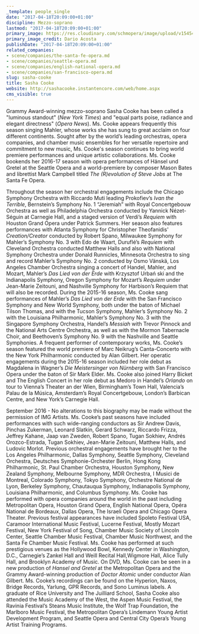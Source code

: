 ```yaml
---
_template: people_single
date: "2017-04-18T20:09:00+01:00"
discipline: Mezzo-soprano
lastmod: "2017-04-18T20:09:00+01:00"
primary_image: https://res.cloudinary.com/schmopera/image/upload/v1545409169/media/webhook-uploads/1492542392807/2017-04-19---Sasha-Cooke---Acosta.jpg.jpg
primary_image_credit: Dario Acosta
publishDate: "2017-04-18T20:09:00+01:00"
related_companies:
- scene/companies/the-santa-fe-opera.md
- scene/companies/seattle-opera.md
- scene/companies/english-national-opera.md
- scene/companies/san-francisco-opera.md
slug: sasha-cooke
title: Sasha Cooke
website: http://sashacooke.instantencore.com/web/home.aspx
cms_visible: true
---
```


Grammy  Award-winning mezzo-soprano  Sasha Cooke has  been  called  a  "luminous  standout"  (*New  York  Times*)  and "equal  parts  poise,  radiance  and  elegant  directness"  (*Opera  News*).   Ms.  Cooke  appears  frequently  this  season singing Mahler, whose works she has sung to great acclaim on four different continents. Sought after by the world’s leading orchestras, opera companies, and chamber music ensembles for her versatile repertoire and commitment to new music, Ms. Cooke's season continues to bring world premiere performances and unique artistic collaborations.  Ms. Cooke bookends her 2016-17 season with opera performances of Hänsel und Gretel at the Seattle Opera and a world-premiere by composer Mason Bates and librettist Mark Campbell titled *The (R)evolution of Steve Jobs* at The Santa Fe Opera.

Throughout the season her orchestral engagements include the  Chicago Symphony Orchestra with Riccardo   Muti   leading   Prokofiev’s *Ivan   the   Terrible*,   Bernstein’s Symphony   No.   1 “Jeremiah”   with   Royal Concertgebouw Orchestra as well as Philadelphia Orchestra conducted by Yannick Nézet-Séguin at Carnegie Hall, and a  staged  version  of  Verdi’s  *Requiem*  with  Houston  Grand  Opera  under  Patrick  Summers.  Her  season  also  features performances  with  Atlanta  Symphony  for  Christopher  Theofanidis' *Creation/Creator*  conducted  by  Robert  Spano, Milwaukee Symphony for Mahler’s Symphony No. 3 with Edo de Waart, Duruflé’s *Requiem* with Cleveland Orchestra conducted Matthew Halls and also with National Symphony Orchestra under Donald Runnicles, Minnesota Orchestra to sing and record Mahler’s Symphony No. 2 conducted by Osmo Vänskä, Los Angeles Chamber Orchestra singing a concert of Handel, Mahler, and Mozart, Mahler’s *Das Lied von der Erde* with Krzysztof Urbań ski and the Indianapolis Symphony,  Oregon  Symphony  for  Mozart’s *Requiem*  under  Jean-Marie  Zeitouni,  and  Nashville  Symphony  for Harbison’s Requiem that will also be recorded. During the 2015-16 season, Ms. Cooke sang performances of Mahler’s *Das Lied von der Erde* with the San Francisco Symphony  and  New  World  Symphony,  both  under  the  baton  of  Michael Tilson  Thomas,  and  with  the  Tucson Symphony, Mahler’s Symphony No. 2 with the Louisiana Philharmonic, Mahler’s Symphony No. 3 with the Singapore Symphony Orchestra, Handel’s *Messiah* with Trevor Pinnock and the National Arts Centre Orchestra, as well as with the  Mormon  Tabernacle  Choir,  and  Beethoven’s Symphony  No.  9  with  the  Nashville  and  Seattle  Symphonies. A frequent  performer  of  contemporary  works,  Ms.  Cooke’s  season  featured  the  world  premiere  of  Marc  Neikrug’s Canta-Concerto with the New York Philharmonic conducted by Alan Gilbert. Her  operatic  engagements  during  the  2015-16  season  included  her  role  debut  as  Magdalena  in  Wagner’s *Die Meistersinger von Nürnberg* with San Francisco Opera under the baton of Sir Mark Elder. Ms. Cooke also joined Harry Bicket and The English Concert in her role debut as Medoro in Handel’s *Orlando* on tour to Vienna’s Theater an der Wien,  Birmingham’s  Town  Hall,  Valencia’s  Palau  de  la  Música,  Amsterdam’s  Royal  Concertgebouw,  London’s Barbican Centre, and New York’s Carnegie Hall. 

September 2016 - No alterations to this biography may be made without the permission of IMG Artists. Ms.  Cooke’s  past  seasons  have  included  performances  with  such  wide-ranging  conductors as  Sir  Andrew  Davis, Pinchas  Zukerman,  Leonard  Slatkin,  Gerard  Schwarz,  Riccardo  Frizza,  Jeffrey  Kahane, Jaap  van  Zweden,  Robert Spano,  Tugan  Sokhiev,  Andrés  Orozco-Estrada,  Tugan  Sokhiev,  Jean-Marie  Zeitouni,  Matthew  Halls,  and  Ludovic Morlot.  Previous  orchestral  engagements  have  brought  her  to  the  Los  Angeles  Philharmonic,  Dallas  Symphony, Seattle  Symphony,  Cleveland  Orchestra,  Deutsches  Symphonie-Orchester  Berlin,  Hong  Kong  Philharmonic,  St.  Paul Chamber  Orchestra,  Houston  Symphony,  New  Zealand  Symphony,  Melbourne  Symphony,  MDR  Orchestra,  I  Musici de  Montreal,  Colorado  Symphony,  Tokyo  Symphony,  Orchestre  National  de Lyon,  Berkeley  Symphony,  Chautauqua Symphony,  Indianapolis  Symphony,  Louisiana  Philharmonic,  and  Columbus  Symphony.  Ms.  Cooke  has  performed with  opera  companies  around  the  world  in  the  past  including  Metropolitan  Opera,  Houston  Grand  Opera,  English National  Opera, Opéra  National  de  Bordeaux,  Dallas Opera,  The  Israeli  Opera  and Chicago  Opera  Theater. Previous festival  appearances  have  included  Spoleto  Festival  USA,  Caramoor  International  Music  Festival,  Lucerne  Festival, Mostly Mozart Festival, New York Festival of Song, Chamber Music Society of Lincoln Center, Seattle Chamber Music Festival,  Chamber  Music  Northwest,  and  the  Santa  Fe  Chamber  Music  Festival.  Ms.  Cooke  has  performed  at  such prestigious  venues  as  the  Hollywood  Bowl,  Kennedy  Center  in  Washington,  D.C.,  Carnegie’s  Zankel  Hall  and  Weill Recital Hall,Wigmore Hall, Alice Tully Hall, and Brooklyn Academy of Music. On DVD, Ms. Cooke can be seen in a new production  of *Hansel  and  Gretel*  at  the  Metropolitan  Opera  and  the  Grammy  Award-winning  production  of *Doctor Atomic* under conductor Alan Gilbert. Ms. Cooke’s recordings can be found on the Hyperion, Naxos, Bridge Records, Yarlung, GPR Records, and Sono Luminus labels. A graduate of Rice University and  The Juilliard School, Sasha Cooke also attended the Music Academy of  the West, the  Aspen  Music  Festival,  the  Ravinia  Festival’s  Steans  Music  Institute,  the  Wolf  Trap  Foundation,  the  Marlboro Music  Festival,  the  Metropolitan  Opera’s Lindemann  Young  Artist  Development  Program,  and  Seattle  Opera  and Central City Opera’s Young Artist Training Programs.
